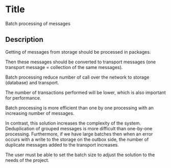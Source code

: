
# Title
Batch processing of messages

## Description
Getting of messages from storage should be processed in packages.

Then these messages should be converted to transport messages (one transport message = collection of the same messages).

Batch processing reduce number of call over the network to storage (database) and transport.

The number of transactions performed will be lower, which is also important for performance.

Batch processing is more efficient than one by one processing with an increasing number of messages.

In contrast, this solution increases the complexity of the system. Deduplication of grouped messages is more difficult than one-by-one processing.
Furthermore, if we have large batches then when an error occurs with a write to the storage on the outbox side, the number of duplicate messages added to the transport increases.

The user must be able to set the batch size to adjust the solution to the needs of the project.